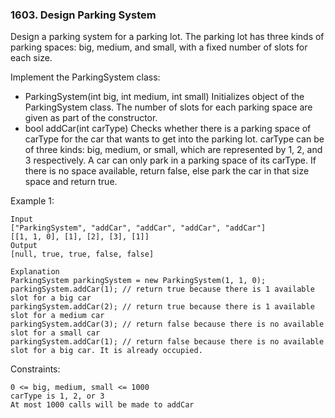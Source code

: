 ### 1603. Design Parking System

Design a parking system for a parking lot. The parking lot has three kinds of parking spaces: big, medium, and small, with a fixed number of slots for each size.

Implement the ParkingSystem class:

*    ParkingSystem(int big, int medium, int small) Initializes object of the ParkingSystem class. The number of slots for each parking space are given as part of the constructor.
*    bool addCar(int carType) Checks whether there is a parking space of carType for the car that wants to get into the parking lot. carType can be of three kinds: big, medium, or small, which are represented by 1, 2, and 3 respectively. A car can only park in a parking space of its carType. If there is no space available, return false, else park the car in that size space and return true.



Example 1:

    Input
    ["ParkingSystem", "addCar", "addCar", "addCar", "addCar"]
    [[1, 1, 0], [1], [2], [3], [1]]
    Output
    [null, true, true, false, false]

    Explanation
    ParkingSystem parkingSystem = new ParkingSystem(1, 1, 0);
    parkingSystem.addCar(1); // return true because there is 1 available slot for a big car
    parkingSystem.addCar(2); // return true because there is 1 available slot for a medium car
    parkingSystem.addCar(3); // return false because there is no available slot for a small car
    parkingSystem.addCar(1); // return false because there is no available slot for a big car. It is already occupied.



Constraints:

    0 <= big, medium, small <= 1000
    carType is 1, 2, or 3
    At most 1000 calls will be made to addCar
